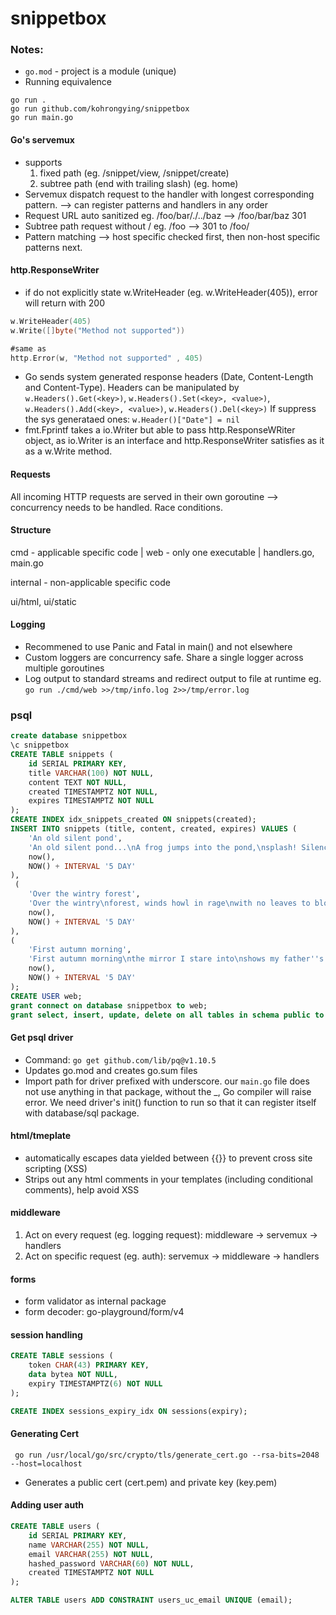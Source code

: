 # snippetbox

### Notes:
- `go.mod` - project is a module (unique)
- Running equivalence
```
go run . 
go run github.com/kohrongying/snippetbox
go run main.go
```
#### Go's servemux 
- supports
    1. fixed path (eg. /snippet/view, /snippet/create)
    2. subtree path (end with trailing slash) (eg. home)
- Servemux dispatch request to the handler with longest corresponding pattern. --> can register patterns and handlers in any order
- Request URL auto sanitized eg. /foo/bar/./../baz --> /foo/bar/baz 301
- Subtree path request without / eg. /foo --> 301 to /foo/
- Pattern matching --> host specific checked first, then non-host specific patterns next.

#### http.ResponseWriter
- if do not explicitly state w.WriteHeader (eg. w.WriteHeader(405)), error will return with 200 
```go
w.WriteHeader(405)
w.Write([]byte("Method not supported"))

#same as
http.Error(w, "Method not supported" , 405)
```
- Go sends system generated response headers (Date,  Content-Length and Content-Type).
Headers can be manipulated by
`w.Headers().Get(<key>)`, `w.Headers().Set(<key>, <value>)`, `w.Headers().Add(<key>, <value>)`, `w.Headers().Del(<key>)`
If suppress the sys generataed ones: `w.Header()["Date"] = nil`
- fmt.Fprintf takes a io.Writer but able to pass http.ResponseWRiter object, as io.Writer is an interface and http.ResponseWriter satisfies as it as a w.Write method. 

#### Requests
All incoming HTTP requests are served in their own goroutine --> concurrency needs to be handled. Race conditions.

#### Structure
cmd - applicable specific code
| web - only one executable
    | handlers.go, main.go

internal - non-applicable specific code

ui/html, ui/static

#### Logging
- Recommened to use Panic and Fatal in main() and not elsewhere
- Custom loggers are concurrency safe. Share a single logger across multiple goroutines
- Log output to standard streams and redirect output to file at runtime eg. `go run ./cmd/web >>/tmp/info.log 2>>/tmp/error.log`

### psql
```sql
create database snippetbox
\c snippetbox
CREATE TABLE snippets (
    id SERIAL PRIMARY KEY,
    title VARCHAR(100) NOT NULL,
    content TEXT NOT NULL,
    created TIMESTAMPTZ NOT NULL,
    expires TIMESTAMPTZ NOT NULL
);
CREATE INDEX idx_snippets_created ON snippets(created);
INSERT INTO snippets (title, content, created, expires) VALUES (
    'An old silent pond',
    'An old silent pond...\nA frog jumps into the pond,\nsplash! Silence again.\n\n– Matsuo Bashō',
    now(),
    NOW() + INTERVAL '5 DAY'
),
 (
    'Over the wintry forest',
    'Over the wintry\nforest, winds howl in rage\nwith no leaves to blow.\n\n– Natsume Soseki',
    now(),
    NOW() + INTERVAL '5 DAY'
),
(
    'First autumn morning',
    'First autumn morning\nthe mirror I stare into\nshows my father''s face.\n\n– Murakami Kijo',
    now(),
    NOW() + INTERVAL '5 DAY'
);
CREATE USER web;
grant connect on database snippetbox to web;
grant select, insert, update, delete on all tables in schema public to web;
```

#### Get psql driver
- Command: `go get github.com/lib/pq@v1.10.5`
- Updates go.mod and creates go.sum files
- Import path for driver prefixed with underscore. our `main.go` file does not use anything in that package, without the _, Go compiler will raise error. We need driver's init() function to run so that it can register itself with database/sql package.

#### html/tmeplate
- automatically escapes data yielded between {{}} to prevent cross site scripting (XSS)
- Strips out any html comments in your templates (including conditional comments), help avoid XSS

#### middleware
1. Act on every request (eg. logging request): middleware -> servemux -> handlers
2. Act on specific request (eg. auth): servemux -> middleware -> handlers

#### forms
- form validator as internal package
- form decoder: go-playground/form/v4

#### session handling
```sql
CREATE TABLE sessions (
    token CHAR(43) PRIMARY KEY,
    data bytea NOT NULL,
    expiry TIMESTAMPTZ(6) NOT NULL
);

CREATE INDEX sessions_expiry_idx ON sessions(expiry);
```


#### Generating Cert
```
 go run /usr/local/go/src/crypto/tls/generate_cert.go --rsa-bits=2048 --host=localhost
```
- Generates a public cert (cert.pem) and private key (key.pem)


#### Adding user auth
```sql
CREATE TABLE users (
    id SERIAL PRIMARY KEY,
    name VARCHAR(255) NOT NULL,
    email VARCHAR(255) NOT NULL,
    hashed_password VARCHAR(60) NOT NULL,
    created TIMESTAMPTZ NOT NULL
);

ALTER TABLE users ADD CONSTRAINT users_uc_email UNIQUE (email);

```